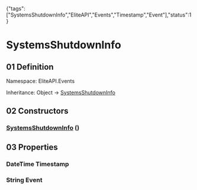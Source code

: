 {"tags":["SystemsShutdownInfo","EliteAPI","Events","Timestamp","Event"],"status":1}

# SystemsShutdownInfo

## 01 Definition

Namespace: <span class='code'>EliteAPI.Events</span>

Inheritance: <span class='code'>Object</span> → <span class='code'>[SystemsShutdownInfo](../../EliteAPI/Events/SystemsShutdownInfo.html)</span>

## 02 Constructors

### <span class='code'>[SystemsShutdownInfo](../../EliteAPI/Events/SystemsShutdownInfo.html)</span> ()

## 03 Properties

### <span class='code'>DateTime</span> Timestamp

### <span class='code'>String</span> Event

